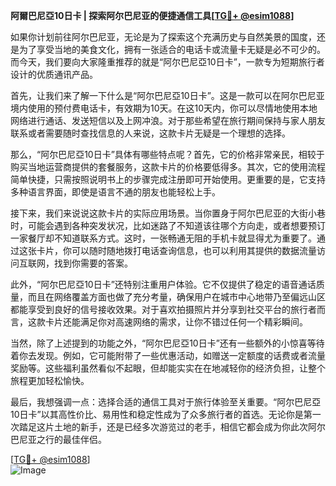 **阿爾巴尼亞10日卡 | 探索阿尔巴尼亚的便捷通信工具[[TG💪+ @esim1088](https://t.me/s/esim1088)]**

如果你计划前往阿尔巴尼亚，无论是为了探索这个充满历史与自然美景的国度，还是为了享受当地的美食文化，拥有一张适合的电话卡或流量卡无疑是必不可少的。而今天，我们要向大家隆重推荐的就是“阿尔巴尼亞10日卡”，一款专为短期旅行者设计的优质通讯产品。

首先，让我们来了解一下什么是“阿尔巴尼亞10日卡”。这是一款可以在阿尔巴尼亚境内使用的预付费电话卡，有效期为10天。在这10天内，你可以尽情地使用本地网络进行通话、发送短信以及上网冲浪。对于那些希望在旅行期间保持与家人朋友联系或者需要随时查找信息的人来说，这款卡片无疑是一个理想的选择。

那么，“阿尔巴尼亞10日卡”具体有哪些特点呢？首先，它的价格非常亲民，相较于购买当地运营商提供的套餐服务，这款卡片的价格要低得多。其次，它的使用流程简单快捷，只需按照说明书上的步骤完成注册即可开始使用。更重要的是，它支持多种语言界面，即使是语言不通的朋友也能轻松上手。

接下来，我们来说说这款卡片的实际应用场景。当你置身于阿尔巴尼亚的大街小巷时，可能会遇到各种突发状况，比如迷路了不知道该往哪个方向走，或者想要预订一家餐厅却不知道联系方式。这时，一张畅通无阻的手机卡就显得尤为重要了。通过这张卡片，你可以随时随地拨打电话查询信息，也可以利用其提供的数据流量访问互联网，找到你需要的答案。

此外，“阿尔巴尼亞10日卡”还特别注重用户体验。它不仅提供了稳定的语音通话质量，而且在网络覆盖方面也做了充分考量，确保用户在城市中心地带乃至偏远山区都能享受到良好的信号接收效果。对于喜欢拍摄照片并分享到社交平台的旅行者而言，这款卡片还能满足你对高速网络的需求，让你不错过任何一个精彩瞬间。

当然，除了上述提到的功能之外，“阿尔巴尼亞10日卡”还有一些额外的小惊喜等待着你去发现。例如，它可能附带了一些优惠活动，如赠送一定额度的话费或者流量奖励等。这些福利虽然看似不起眼，但却能实实在在地减轻你的经济负担，让整个旅程更加轻松愉快。

最后，我想强调一点：选择合适的通信工具对于旅行体验至关重要。“阿尔巴尼亞10日卡”以其高性价比、易用性和稳定性成为了众多旅行者的首选。无论你是第一次踏足这片土地的新手，还是已经多次游览过的老手，相信它都会成为你此次阿尔巴尼亚之行的最佳伴侣。

[[TG💪+ @esim1088](https://t.me/s/esim1088)]  
![Image](https://i.postimg.cc/4NQfJmqS/Snipaste-2025-05-13-00-14-12.png)